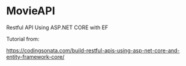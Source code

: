 # MovieAPI
Restful API Using ASP.NET CORE with EF

Tutorial from:

https://codingsonata.com/build-restful-apis-using-asp-net-core-and-entity-framework-core/

